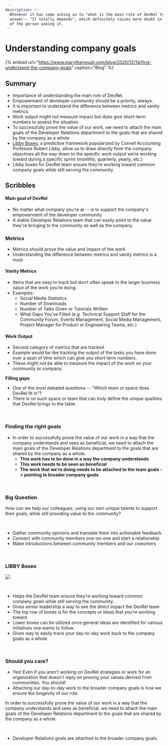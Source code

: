 ```yaml
---
description: >-
  Whenever it has come asking as to "what is the main role of DevRel team"? The
  answer-- "It totally depends", which definitely raises more doubt in the mind
  of the person asking it.
---
```


# Understanding company goals

{% embed url="https://www.marythengvall.com/blog/2020/12/14/first-understand-the-company-goals" caption="Blog" %}

## Summary

* Importance of understanding the main role of DevRel.
* Empowerment of developer community should be a priority, always.
* It is important to understand the difference between metrics and vanity metrics.
* Work output might not measure impact but does give short-term numbers to assess the situation. 
* To successfully prove the value of our work, we need to attach the main goals of the Developer Relations department to the goals that are shared by the company as a whole.
* [Libby Boxes](https://glennremoreras.com/tag/libby-boxes/), a predictive framework popularized by Cornell Accounting Professor Robert Libby, allow us to draw directly from the company objectives all the way down to the specific work output we’re working toward during a specific sprint \(monthly, quarterly, yearly, etc.\)
* Libby boxes for DevRel team ensure they’re working toward common company goals while still serving the community.

## Scribbles

#### Main goal of DevRel

* No matter what company you're at -- is to support the company's empowerment of the developer community
* A stable Developer Relations team that can easily point to the value they're bringing to the community as well as the company.

### Metrics 

* Metrics should prove the value and impact of the work
* Understanding the difference between metrics and vanity metrics is a must

#### Vanity Metrics 

* Items that are easy to track but don’t often speak to the larger business value of the work you’re doing.
* Examples: 
  * Social Media Statistics
  * Number of Downloads
  * Number of Talks Given or Tutorials Written
  * What Gaps You’ve Filled \(e.g. Technical Support Staff for the Community Forum, Events Management, Social Media Management, Project Manager for Product or Engineering Teams, etc.\)



#### Work Output

* Second category of metrics that are tracked 
* Example would be like tracking the output of the tasks you have done over a span of time which can give you short term numbers.
* These might not be able to measure the impact of the work on your community or company.

**Filling gaps**

* One of the most debated questions -- "Which team or space does DevRel fit in"?
* There is no such space or team that can truly define the unique qualities that DevRel brings to the table. 

‌

### Finding the right goals

* In order to successfully prove the value of our work in a way that the company understands and sees as beneficial, we need to attach the main goals of the Developer Relations department to the goals that are shared by the company as a whole.
  * **This work has to be done in a way the company understands**
  * **This work needs to be seen as beneficial**
  * **The work that we’re doing needs to be attached to the team goals -&gt; pointing to broader company goals**

‌

### Big Question

How can we help our colleagues, using our own unique talents to support their goals, while still providing value to the community?

‌

* Gather community opinions and translate them into actionable feedback.
* Connect with community members one-on-one and start a relationship
* Make introductions between community members and our coworkers

‌

### LIBBY Boxes

![](https://lh4.googleusercontent.com/eVhOZjbmA-fVSkkuxCIcofGGrXr2DksnnsrUbpzq5VUjO7THcGhpmEh9lE3E0y6IP4cynZIrToIlKhs66029qFr9OjUZHht3wi1ouy650UmbXVLZnX-inYeSbhcprlZbkVvAHuA)

‌

* Helps the DevRel team ensure they’re working toward common company goals while still serving the community.
* Gives senior leadership a way to see the direct impact the DevRel team
* The top row of boxes is for the concepts or ideas that you’re working toward
* Lower boxes can be utilized once general ideas are identified for various initiatives one wants to follow.
* Gives way to easily trace your day-to-day work back to the company goals as a whole

‌

### Should you care? 

* Yes! Even if you aren't working on DevRel strategies or work for an organization that doesn't reply on proving your values derived from communities. You should! 
* Attaching our day-to-day work to the broader company goals is how we ensure the longevity of our role.

In order to successfully prove the value of our work in a way that the company understands and sees as beneficial, we need to attach the main goals of the Developer Relations department to the goals that are shared by the company as a whole.

‌

* Developer Relations goals are attached to the broader company goals. 

